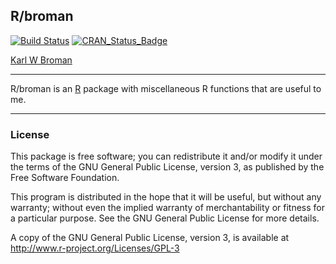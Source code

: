 ## R/broman

[![Build Status](https://travis-ci.org/kbroman/broman.svg?branch=master)](https://travis-ci.org/kbroman/broman)
[![CRAN_Status_Badge](http://www.r-pkg.org/badges/version/broman)](https://cran.r-project.org/package=broman)

[Karl W Broman](http://kbroman.org)

---

R/broman is an [R](http://www.r-project.org) package with miscellaneous R functions that are
useful to me.

---

### License

This package is free software; you can redistribute it and/or modify it
under the terms of the GNU General Public License, version 3, as
published by the Free Software Foundation.

This program is distributed in the hope that it will be useful, but
without any warranty; without even the implied warranty of
merchantability or fitness for a particular purpose.  See the GNU
General Public License for more details.

A copy of the GNU General Public License, version 3, is available at
<http://www.r-project.org/Licenses/GPL-3>
